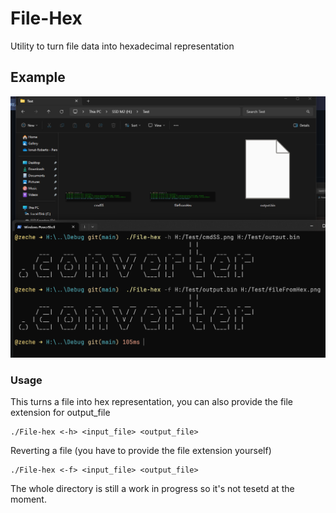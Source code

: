 # File-Hex

Utility to turn file data into hexadecimal representation

## Example

![test picture](screenshot.png?raw=true)

### Usage

This turns a file into hex representation, you can also provide the file extension for output_file

```
./File-hex <-h> <input_file> <output_file>
```

Reverting a file (you have to provide the file extension yourself)

```
./File-hex <-f> <input_file> <output_file>
```

The whole directory is still a work in progress so it's not tesetd at the moment.
